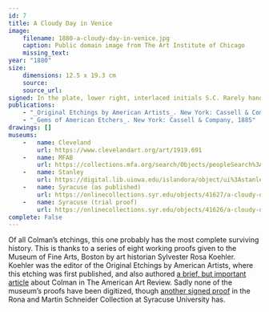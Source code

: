 ```yaml
---
id: 7
title: A Cloudy Day in Venice
image:
    filename: 1880-a-cloudy-day-in-venice.jpg
    caption: Public domain image from The Art Institute of Chicago
    missing_text: 
year: "1880"
size:
    dimensions: 12.5 x 19.3 cm
    source: 
    source_url: 
signed: In the plate, lower right, interlaced initials S.C. Rarely hand-signed.
publications:
    - "_Original Etchings by American Artists_. New York: Cassell & Company, 1883"
    - "_Gems of American Etchers_. New York: Cassell & Company, 1885"
drawings: []
museums: 
    -   name: Cleveland
        url: https://www.clevelandart.org/art/1919.691
    -   name: MFAB
        url: https://collections.mfa.org/search/Objects/peopleSearch%3ASamuel%20Colman%3Btitle%3AA%20Cloudy%20Day%20in%20Venice/*
    -   name: Stanley
        url: https://digital.lib.uiowa.edu/islandora/object/ui%3Astanley_2006.327i
    -   name: Syracuse (as published)
        url: https://onlinecollections.syr.edu/objects/41627/a-cloudy-day-in-venice
    -   name: Syracuse (trial proof)
        url: https://onlinecollections.syr.edu/objects/41626/a-cloudy-day-in-venice
complete: False
---
```

Of all Colman’s etchings, this one probably has the most complete surviving history. This is thanks to a series of eight working proofs given to the Museum of Fine Arts, Boston by art historian Sylvester Rosa Koehler. Koehler was the editor of the Original Etchings by American Artists, where this etching was first published, and also authored [a brief, but important article](https://www.jstor.org/stable/20559686) about Colman in The American Art Review. Sadly none of the museum’s proofs have been digitized, though [another signed proof](https://onlinecollections.syr.edu/objects/41626/a-cloudy-day-in-venice) in the Rona and Martin Schneider Collection at Syracuse University has.